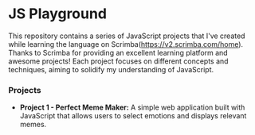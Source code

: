 # JS Playground
This repository contains a series of JavaScript projects that I've created while learning the language on Scrimba(https://v2.scrimba.com/home). Thanks to Scrimba for providing an excellent learning platform and awesome projects! Each project focuses on different concepts and techniques, aiming to solidify my understanding of JavaScript.

### Projects
* **Project 1 - Perfect Meme Maker:** A simple web application built with JavaScript that allows users to select emotions and displays relevant memes. 
